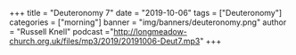 +++
title = "Deuteronomy 7"
date = "2019-10-06"
tags = ["Deuteronomy"]
categories = ["morning"]
banner = "img/banners/deuteronomy.png"
author = "Russell Knell"
podcast ="http://longmeadow-church.org.uk/files/mp3/2019/20191006-Deut7.mp3"
+++

